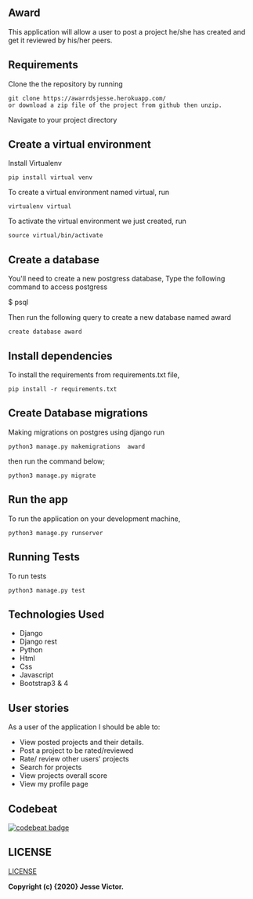 ## Award
This application will allow a user to post a project he/she has created and get it reviewed by his/her peers.

## Requirements
Clone the the repository by running

```
git clone https://awarrdsjesse.herokuapp.com/
or download a zip file of the project from github then unzip.
```

Navigate to your project directory

## Create a virtual environment
Install Virtualenv

```
pip install virtual venv
```

To create a virtual environment named virtual, run

```
virtualenv virtual
```
To activate the virtual environment we just created,
run

```
source virtual/bin/activate
```

## Create a database
You'll need to create a new postgress database, Type the following command to access postgress

 $ psql

 Then run the following query to create a new database named award

```
create database award
```

## Install dependencies
To install the requirements from requirements.txt file,

```
pip install -r requirements.txt
```

## Create Database migrations
Making migrations on postgres using django
run

```
python3 manage.py makemigrations  award
```
then run the command below;

```
python3 manage.py migrate
```
## Run the app
To run the application on your development machine,

```
python3 manage.py runserver
```
## Running Tests
To run tests

```
python3 manage.py test
```

## Technologies Used
- Django
- Django rest
- Python
- Html
- Css
- Javascript
- Bootstrap3 & 4

## User stories

As a user of the application I should be able to:

- View posted projects and their details.
- Post a project to be rated/reviewed
- Rate/ review other users' projects
- Search for projects
- View projects overall score
- View my profile page


## Codebeat

[![codebeat badge](https://codebeat.co/badges/ed88bffe-c97b-436a-8747-29bff5ce5938)](https://codebeat.co/projects/awarrdsjesse.herokuapp.com/)


## LICENSE
[LICENSE](license)

__Copyright (c) {2020} Jesse Victor.__
